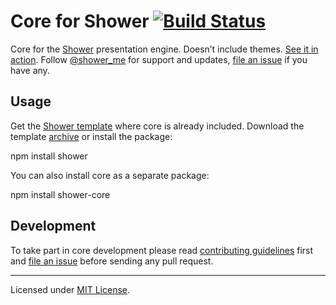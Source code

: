 # Core for Shower [![Build Status](https://travis-ci.org/shower/core.svg?branch=master)](https://travis-ci.org/shower/core)

Core for the [Shower](https://github.com/shower/shower/) presentation engine. Doesn’t include themes. [See it in action](http://shwr.me/). Follow [@shower_me](https://twitter.com/shower_me) for support and updates, [file an issue](https://github.com/shower/shower/issues/new) if you have any.

## Usage

Get the [Shower template](https://github.com/shower/shower/) where core is already included. Download the template [archive](http://shwr.me/shower.zip) or install the package:

  npm install shower

You can also install core as a separate package:

  npm install shower-core


## Development

To take part in core development please read [contributing guidelines](CONTRIBUTING.md) first and [file an issue](https://github.com/shower/shower/issues/new) before sending any pull request.

---
Licensed under [MIT License](LICENSE.md).

